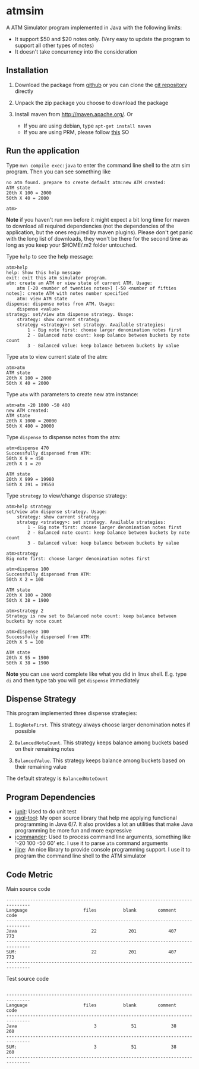 atmsim
======

A ATM Simulator program implemented in Java with the following limits:

* It support $50 and $20 notes only. (Very easy to update the program to support all other types of notes)
* It doesn't take concurrency into the consideration

Installation
--------------

1. Download the package from [github](https://github.com/greenlaw110/atmsim/archive/master.zip) or you can clone the [git repository](https://github.com/greenlaw110/atmsim) directly

2. Unpack the zip package you choose to download the package

3. Install maven from http://maven.apache.org/. Or

    * If you are using debian, type `apt-get install maven`
    * If you are using PRM, please follow [this](http://stackoverflow.com/questions/6298865/how-to-install-maven-into-red-hat-enterprise-linux-6) SO
    
Run the application
--------------------

Type `mvn compile exec:java` to enter the command line shell to the atm sim program. Then you can see something like

```
no atm found. prepare to create default atm:new ATM created:
ATM state
20th X 100 = 2000
50th X 40 = 2000

atm>
```

**Note** if you haven't run `mvn` before it might expect a bit long time for maven to download all required dependencies (not the dependencies of the application, but the ones required by maven plugins). Please don't get panic with the long list of downloads, they won't be there for the second time as long as you keep your $HOME/.m2 folder untouched.

Type `help` to see the help message:

```
atm>help
help: Show this help message
exit: exit this atm simulator program.
atm: create an ATM or view state of current ATM. Usage:
    atm [-20 <number of twenties notes>] [-50 <number of fifties notes]: create ATM with notes number specified
    atm: view ATM state
dispense: dispense notes from ATM. Usage:
    dispense <value>
strategy: set/view atm dispense strategy. Usage:
    strategy: show current strategy
    strategy <strategy>: set strategy. Available strategies:
        1 - Big note first: choose larger denomination notes first
        2 - Balanced note count: keep balance between buckets by note count
        3 - Balanced value: keep balance between buckets by value
```

Type `atm` to view current state of the atm:

```
atm>atm
ATM state
20th X 100 = 2000
50th X 40 = 2000
```

Type `atm` with parameters to create new atm instance:

```
atm>atm -20 1000 -50 400
new ATM created:
ATM state
20th X 1000 = 20000
50th X 400 = 20000
```

Type `dispense` to dispense notes from the atm:

```
atm>dispense 470
Successfully dispensed from ATM:
50th X 9 = 450
20th X 1 = 20

ATM state
20th X 999 = 19980
50th X 391 = 19550
```

Type `strategy` to view/change dispense strategy:

```
atm>help strategy
set/view atm dispense strategy. Usage:
    strategy: show current strategy
    strategy <strategy>: set strategy. Available strategies:
        1 - Big note first: choose larger denomination notes first
        2 - Balanced note count: keep balance between buckets by note count
        3 - Balanced value: keep balance between buckets by value

atm>strategy
Big note first: choose larger denomination notes first

atm>dispense 100
Successfully dispensed from ATM:
50th X 2 = 100

ATM state
20th X 100 = 2000
50th X 38 = 1900

atm>strategy 2
Strategy is now set to Balanced note count: keep balance between buckets by note count

atm>dispense 100
Successfully dispensed from ATM:
20th X 5 = 100

ATM state
20th X 95 = 1900
50th X 38 = 1900
```

**Note** you can use word complete like what you did in linux shell. E.g. type `di` and then type tab you will get `dispense` immediately

Dispense Strategy
--------------------

This program implemented three dispense strategies:

1. `BigNoteFirst`. This strategy always choose larger denomination notes if possible

2. `BalancedNoteCount`. This strategy keeps balance among buckets based on their remaining notes

3. `BalancedValue`. This strategy keeps balance among buckets based on their remaining value

The default strategy is `BalancedNoteCount`

Program Dependencies
------------------------

* [junit](http://junit.org): Used to do unit test
* [osgl-tool](https://github.com/greenlaw110/java-tool): My open source library that help me applying functional programming in Java 6/7. It also provides a lot an utilities that make Java programming be more fun and more expressive
* [jcommander](http://jcommander.org/): Used to process command line arguments, something like '-20 100 -50 60' etc. I use it to parse `atm` command arguments
* [jline](http://jline.sourceforge.net/): An nice library to provide console programming support. I use it to program the command line shell to the ATM simulator

Code Metric
------------------

Main source code

```
-------------------------------------------------------------------------------
Language                     files          blank        comment           code
-------------------------------------------------------------------------------
Java                            22            201            407            773
-------------------------------------------------------------------------------
SUM:                            22            201            407            773
-------------------------------------------------------------------------------
```

Test source code

```

-------------------------------------------------------------------------------
Language                     files          blank        comment           code
-------------------------------------------------------------------------------
Java                             3             51             38            260
-------------------------------------------------------------------------------
SUM:                             3             51             38            260
-------------------------------------------------------------------------------
```
